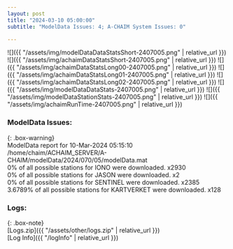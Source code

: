```yaml
---
layout: post
title: "2024-03-10 05:00:00"
subtitle: "ModelData Issues: 4; A-CHAIM System Issues: 0"

---
```


![]({{ "/assets/img/modelDataDataStatsShort-2407005.png" | relative_url }})
![]({{ "/assets/img/achaimDataStatsShort-2407005.png" | relative_url }})
![]({{ "/assets/img/achaimDataStatsLong00-2407005.png" | relative_url }})
![]({{ "/assets/img/achaimDataStatsLong01-2407005.png" | relative_url }})
![]({{ "/assets/img/achaimDataStatsLong02-2407005.png" | relative_url }})
![]({{ "/assets/img/modelDataDataStats-2407005.png" | relative_url }})
![]({{ "/assets/img/modelDataStationStats-2407005.png" | relative_url }})
![]({{ "/assets/img/achaimRunTime-2407005.png" | relative_url }})


### ModelData Issues:  
  
{: .box-warning}  
 ModelData report for 10-Mar-2024 05:15:10   
 /home/chaim/ACHAIM_SERVER/A-CHAIM/modelData/2024/070/05/modelData.mat   
 0% of all possible stations for IONO were downloaded. x2930   
 0% of all possible stations for JASON were downloaded. x2   
 0% of all possible stations for SENTINEL were downloaded. x2385   
 3.6789% of all possible stations for KARTVERKET were downloaded. x128   
  


### Logs:  
  
{: .box-note}  
[Logs.zip]({{ "/assets/other/logs.zip" | relative_url }})  
[Log Info]({{ "/logInfo" | relative_url }})  
